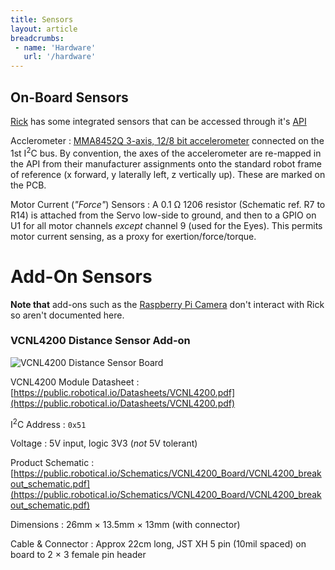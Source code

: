 ```yaml
---
title: Sensors
layout: article
breadcrumbs:
 - name: 'Hardware'
   url: '/hardware'
---
```


On-Board Sensors
----------------

[Rick](/hardware/rick) has some integrated sensors that can be accessed through it's [API](/hardware/sicket-api)

Acclerometer
: [MMA8452Q 3-axis, 12/8 bit accelerometer](https://public.robotical.io/Datasheets/MMA8452QT.pdf) connected on the 1st I<sup>2</sup>C bus.
By convention, the axes of the accelerometer are re-mapped in the API from their manufacturer assignments onto the standard robot frame of reference
(x forward, y laterally left, z vertically up). These are marked on the PCB.

Motor Current (*"Force"*) Sensors
: A 0.1 Ω 1206 resistor (Schematic ref. R7 to R14) is attached from the Servo low-side to ground, and then to a GPIO on U1
for all motor channels *except* channel 9 (used for the Eyes). This permits motor current sensing, as a proxy for exertion/force/torque.


Add-On Sensors
==============

**Note that** add-ons such as the [Raspberry Pi Camera](https://robotical.io/shop/sku/20) don't interact with Rick
so aren't documented here.


<a name="vcnl4200"></a>

### VCNL4200 Distance Sensor Add-on

![VCNL4200 Distance Sensor Board](https://content.robotical.io/static/media/stock/DSC07892-ed-opt.jpg)


VCNL4200 Module Datasheet
: [https://public.robotical.io/Datasheets/VCNL4200.pdf](https://public.robotical.io/Datasheets/VCNL4200.pdf)

I<sup>2</sup>C Address
: `0x51`

Voltage
: 5V input, logic 3V3 (*not* 5V tolerant)

Product Schematic
: [https://public.robotical.io/Schematics/VCNL4200_Board/VCNL4200_breakout_schematic.pdf](https://public.robotical.io/Schematics/VCNL4200_Board/VCNL4200_breakout_schematic.pdf)

Dimensions
: 26mm &times; 13.5mm &times; 13mm (with connector)

Cable & Connector
: Approx 22cm long, JST XH 5 pin (10mil spaced) on board to 2 &times; 3 female pin header


<br>
